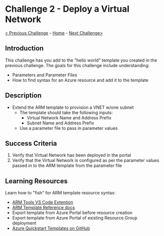 # Challenge 2 - Deploy a Virtual Network

[< Previous Challenge](./ARM-Challenge-01.md) - [Home](../readme.md) - [Next Challenge>](./ARM-Challenge-03.md)

## Introduction

This challenge has you add to the "hello world" template you created in the previous challenge. The goals for this challenge include understanding:
   + Parameters and Parameter Files
   + How to find syntax for an Azure resource and add it to the template

## Description

+	Extend the ARM template to provision a VNET w/one subnet 
    +	The template should take the following inputs: 
        +	Virtual Network Name and Address Prefix
        +	Subnet Name and Address Prefix
    +   Use a parameter file to pass in parameter values 

## Success Criteria

1. Verify that Virtual Network has been deployed in the portal
1. Verify that the Virtual Network is configured as per the parameter values passed in to the ARM template from the parameter file

## Learning Resources

Learn how to "fish" for ARM template resource syntax:

- [ARM Tools VS Code Extention](https://marketplace.visualstudio.com/items?itemName=msazurermtools.azurerm-vscode-tools)
- [ARM Template Reference docs](https://docs.microsoft.com/en-us/azure/templates)
- Export template from Azure Portal before resource creation
- Export template from Azure Portal of existing Resource Group deployment
- [Azure Quickstart Templates on GitHub](https://github.com/Azure/azure-quickstart-templates)